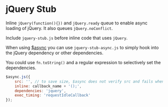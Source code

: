# jQuery Stub

Inline `jQuery(function(){})` and `jQuery.ready` queue to enable async loading of jQuery. It also queues `jQuery.noConflict`.

Include `jquery-stub.js` before inline code that uses `jQuery`.

When using [$async](https://github.com/style-tools/async) you can use `jquery-stub-async.js` to simply hook into the jQuery dependency or other dependencies.

You could use `fn.toString()` and a regular expression to selectively set the dependencies.

```javascript
$async.js({
    src: '', // to save size, $async does not verify src and fails when omitted.
    inline: callback_name + '();', 
    dependencies: 'jquery', 
    exec_timing: 'requestIdleCallback'
});
```